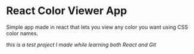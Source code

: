 # React Color Viewer App

Simple app made in react that lets you view any color you want using CSS color names.

_this is a test project I made while learning both React and Git_
